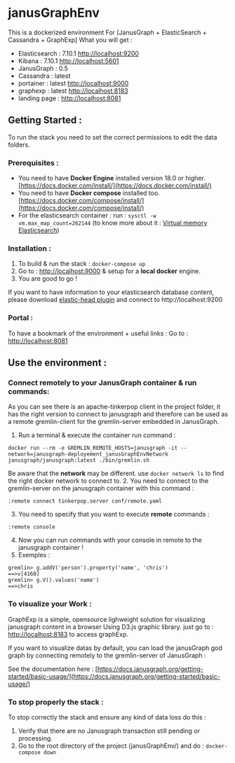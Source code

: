
# janusGraphEnv
This is a dockerized environment For [JanusGraph + ElasticSearch + Cassandra + GraphExp] 
What you will get : 

* Elasticsearch : 7.10.1  [http://localhost:9200](http://localhost:9200)
* Kibana : 7.10.1    [http://localhost:5601](http://localhost:5601)
* JanusGraph : 0.5
* Cassandra : latest
* portainer : latest  [http://localhost:9000](http://localhost:9000) 
* graphexp : latest   [http://localhost:8183](http://localhost:8183)
* landing page :   [http://localhost:8081](http://localhost:8081)

## Getting Started : 
To run the stack you need to set the correct permissions to edit the data folders.
### Prerequisites : 
- You need to have **Docker Engine** installed version 18.0 or higher. [https://docs.docker.com/install/](https://docs.docker.com/install/)
- You need to have **Docker compose** installed too. [https://docs.docker.com/compose/install/](https://docs.docker.com/compose/install/)
- For the elasticsearch container : 
run : `sysctl -w vm.max_map_count=262144` (to know more about it : [Virtual memory Elasticsearch](https://www.elastic.co/guide/en/elasticsearch/reference/current/vm-max-map-count.html#vm-max-map-count))

### Installation :
1. To build & run the stack : 
`docker-compose up`
2. Go to : [http://localhost:9000](http://localhost:9000) & setup for a **local docker** engine.
3. You are good to go !

If you want to have information to your elasticsearch database content, please download [elastic-head plugin](https://chrome.google.com/webstore/detail/elasticsearch-head/ffmkiejjmecolpfloofpjologoblkegm) and connect to http://localhost:9200

### Portal :
To have a bookmark of the environment + useful links : 
Go to : [http://localhost:8081](http://localhost:8081) 

## Use the environment :
### Connect remotely to your JanusGraph container & run commands:
As you can see there is an apache-tinkerpop client in the project folder, it has the right version to connect to janusgraph and therefore can be used as a remote gremlin-client for the gremlin-server embedded in JanusGraph.

1. Run a terminal & execute the container run command :
```
docker run --rm -e GREMLIN_REMOTE_HOSTS=janusgraph -it --network=janusgraph-deployement_janusGraphEnvNetwork janusgraph/janusgraph:latest ./bin/gremlin.sh
```
 Be aware that the **network** may be different. use `docker network ls` to find the right docker network to connect to.
2. You need to connect to the gremlin-server on the janusgraph container with this command : 
```
:remote connect tinkerpop.server conf/remote.yaml
```
3. You need to specify that you want to execute **remote** commands : 
```
:remote console
```
4. Now you can run commands with your console in remote to the janusgraph container !
5. Exemples : 
```
gremlin> g.addV('person').property('name', 'chris')
==>v[4160]
gremlin> g.V().values('name')
==>chris
```

### To visualize your Work :

GraphExp is a simple, opensource lighweight solution for visualizing janusgraph content in a browser Using D3.js graphic library.
just go to : [http://localhost:8183](http://localhost:8183) to access graphExp.

If you want to visualize datas by default, you can load the janusGraph god graph by connecting remotely to the gremlin-server of JanusGraph : 

See the documentation here : 
[https://docs.janusgraph.org/getting-started/basic-usage/](https://docs.janusgraph.org/getting-started/basic-usage/)

### To stop properly the stack :

To stop correctly the stack and ensure any kind of data loss do this : 

1. Verify that there are no Janusgraph transaction still pending or processing.
2. Go to the root directory of the project (janusGraphEnv/) and do : `docker-compose down`
